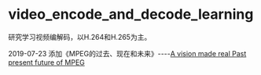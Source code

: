 # video_encode_and_decode_learning
研究学习视频编解码，以H.264和H.265为主。

2019-07-23 添加《MPEG的过去、现在和未来》----[A vision made real Past present future of MPEG](http://leonardo.chiariglione.org/wp-content/uploads/2019/05/A-vision-made-real-Past-present-future-of-MPEG.pdf)
